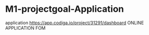 # M1-projectgoal-Application
application
https://app.codiga.io/project/31291/dashboard
ONLINE APPLICATION FOM

